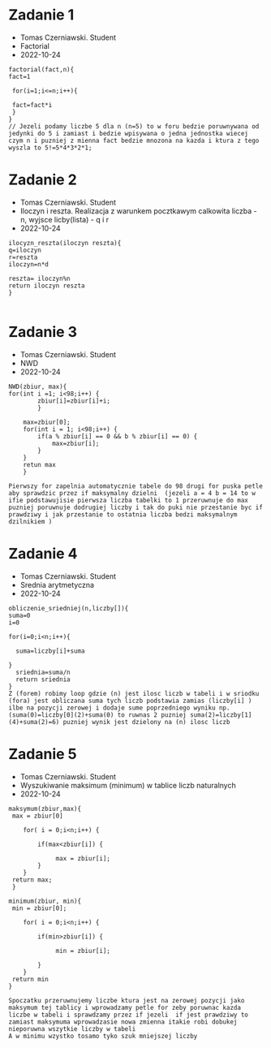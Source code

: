 # Zadanie 1

* Tomas Czerniawski. Student
* Factorial
* 2022-10-24
```
factorial(fact,n){
fact=1

 for(i=1;i<=n;i++){
 
 fact=fact*i
 }
}
// Jezeli podamy liczbe 5 dla n (n=5) to w foru bedzie poruwnywana od jedynki do 5 i zamiast i bedzie wpisywana o jedna jednostka wiecej czym n i puzniej z mienna fact bedzie mnozona na kazda i ktura z tego wyszla to 5!=5*4*3*2*1;
```
# Zadanie 2

* Tomas Czerniawski. Student
* Iloczyn i reszta. Realizacja z warunkem pocztkawym calkowita liczba - n, wyjsce licby(lista) - q i r
* 2022-10-24
```
ilocyzn_reszta(iloczyn reszta){
q=iloczyn
r=reszta
iloczyn=n*d

reszta= iloczyn%n
return iloczyn reszta
}


```
# Zadanie 3
* Tomas Czerniawski. Student
* NWD 
* 2022-10-24

```
NWD(zbiur, max){
for(int i =1; i<98;i++) {
		zbiur[i]=zbiur[i]+i;
		}
	
	max=zbiur[0];
	for(int i = 1; i<98;i++) {
		if(a % zbiur[i] == 0 && b % zbiur[i] == 0) {
			max=zbiur[i];
		}
	}
	retun max
	}

Pierwszy for zapelnia automatycznie tabele do 98 drugi for puska petle aby sprawdzic przez if maksymalny dzielni  (jezeli a = 4 b = 14 to w ifie podstawujisie pierwsza liczba tabelki to 1 przeruwnuje do max puzniej poruwnuje dodrugiej liczby i tak do puki nie przestanie byc if prawdziwy i jak przestanie to ostatnia liczba bedzi maksymalnym dzilnikiem )
```
# Zadanie 4
* Tomas Czerniawski. Student
* Srednia arytmetyczna
* 2022-10-24
```
obliczenie_sriedniej(n,liczby[]){
suma=0
i=0

for(i=0;i<n;i++){

  suma=liczby[i]+suma

}
  sriednia=suma/n
  return sriednia
}
Z (forem) robimy loop gdzie (n) jest ilosc liczb w tabeli i w sriodku  (fora) jest obliczana suma tych liczb podstawia zamias (liczby[i] ) ilbe na pozycji zerowej i dodaje sume poprzedniego wyniku np. (suma(0)=liczby[0](2)+suma(0) to ruwnas 2 puzniej suma(2)=liczby[1](4)+suma(2)=6) puzniej wynik jest dzielony na (n) ilosc liczb
```
# Zadanie 5
* Tomas Czerniawski. Student
* Wyszukiwanie maksimum (minimum) w tablice liczb naturalnych
* 2022-10-24
```
maksymum(zbiur,max){
 max = zbiur[0]
 
	for( i = 0;i<n;i++) {
 
		if(max<zbiur[i]) {
  
			 max = zbiur[i];	
		}
	}
 return max;
 }
 
minimum(zbiur, min){
 min = zbiur[0];
 
	for( i = 0;i<n;i++) {
 
		if(min>zbiur[i]) {
  
			 min = zbiur[i];
			
		}
	}
 return min
}

Spoczatku przeruwnujemy liczbe ktura jest na zerowej pozycji jako maksymum tej tablicy i wprowadzamy petle for zeby poruwnac kazda liczbe w tabeli i sprawdzamy przez if jezeli  if jest prawdziwy to zamiast maksymuma wprowadzasie nowa zmienna itakie robi dobukej nieporuwna wszytkie liczby w tabeli 
A w minimu wzystko tosamo tyko szuk mniejszej liczby

```

